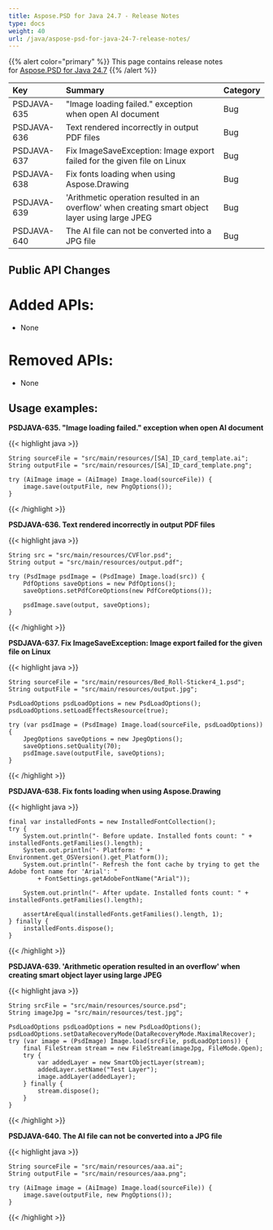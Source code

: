```yaml
---
title: Aspose.PSD for Java 24.7 - Release Notes
type: docs
weight: 40
url: /java/aspose-psd-for-java-24-7-release-notes/
---
```


{{% alert color="primary" %}} This page contains release notes for [Aspose.PSD for Java 24.7](https://downloads.aspose.com/psd/java/new-releases/aspose.psd-for-java-24.7/) {{% /alert %}}

| **Key**     | **Summary**                                                                                      | **Category** |
|:------------|:-------------------------------------------------------------------------------------------------|:-------------|
| PSDJAVA-635 | "Image loading failed." exception when open AI document                                          | Bug          |
| PSDJAVA-636 | Text rendered incorrectly in output PDF files                                                    | Bug          |
| PSDJAVA-637 | Fix ImageSaveException: Image export failed for the given file on Linux                          | Bug          |
| PSDJAVA-638 | Fix fonts loading when using Aspose.Drawing                                                      | Bug          |
| PSDJAVA-639 | 'Arithmetic operation resulted in an overflow' when creating smart object layer using large JPEG | Bug          |
| PSDJAVA-640 | The AI file can not be converted into a JPG file                                                 | Bug          |

## **Public API Changes**
# **Added APIs:**

- None

# **Removed APIs:**

- None 

## **Usage examples:**

**PSDJAVA-635. "Image loading failed." exception when open AI document**

{{< highlight java >}}

    String sourceFile = "src/main/resources/[SA]_ID_card_template.ai";
    String outputFile = "src/main/resources/[SA]_ID_card_template.png";

    try (AiImage image = (AiImage) Image.load(sourceFile)) {
        image.save(outputFile, new PngOptions());
    }

{{< /highlight >}}

**PSDJAVA-636. Text rendered incorrectly in output PDF files**

{{< highlight java >}}

    String src = "src/main/resources/CVFlor.psd";
    String output = "src/main/resources/output.pdf";

    try (PsdImage psdImage = (PsdImage) Image.load(src)) {
        PdfOptions saveOptions = new PdfOptions();
        saveOptions.setPdfCoreOptions(new PdfCoreOptions());

        psdImage.save(output, saveOptions);
    }

{{< /highlight >}}

**PSDJAVA-637. Fix ImageSaveException: Image export failed for the given file on Linux**

{{< highlight java >}}

    String sourceFile = "src/main/resources/Bed_Roll-Sticker4_1.psd";
    String outputFile = "src/main/resources/output.jpg";

    PsdLoadOptions psdLoadOptions = new PsdLoadOptions();
    psdLoadOptions.setLoadEffectsResource(true);

    try (var psdImage = (PsdImage) Image.load(sourceFile, psdLoadOptions)) {
        JpegOptions saveOptions = new JpegOptions();
        saveOptions.setQuality(70);
        psdImage.save(outputFile, saveOptions);
    }

{{< /highlight >}}

**PSDJAVA-638. Fix fonts loading when using Aspose.Drawing**

{{< highlight java >}}

    final var installedFonts = new InstalledFontCollection();
    try {
        System.out.println("- Before update. Installed fonts count: " + installedFonts.getFamilies().length);
        System.out.println("- Platform: " + Environment.get_OSVersion().get_Platform());
        System.out.println("- Refresh the font cache by trying to get the Adobe font name for 'Arial': "
            + FontSettings.getAdobeFontName("Arial"));

        System.out.println("- After update. Installed fonts count: " + installedFonts.getFamilies().length);

        assertAreEqual(installedFonts.getFamilies().length, 1);
    } finally {
        installedFonts.dispose();
    }

{{< /highlight >}}

**PSDJAVA-639. 'Arithmetic operation resulted in an overflow' when creating smart object layer using large JPEG**

{{< highlight java >}}

    String srcFile = "src/main/resources/source.psd";
    String imageJpg = "src/main/resources/test.jpg";

    PsdLoadOptions psdLoadOptions = new PsdLoadOptions();
    psdLoadOptions.setDataRecoveryMode(DataRecoveryMode.MaximalRecover);
    try (var image = (PsdImage) Image.load(srcFile, psdLoadOptions)) {
        final FileStream stream = new FileStream(imageJpg, FileMode.Open);
        try {
            var addedLayer = new SmartObjectLayer(stream);
            addedLayer.setName("Test Layer");
            image.addLayer(addedLayer);
        } finally {
            stream.dispose();
        }
    }

{{< /highlight >}}

**PSDJAVA-640. The AI file can not be converted into a JPG file**

{{< highlight java >}}

    String sourceFile = "src/main/resources/aaa.ai";
    String outputFile = "src/main/resources/aaa.png";

    try (AiImage image = (AiImage) Image.load(sourceFile)) {
        image.save(outputFile, new PngOptions());
    }

{{< /highlight >}}